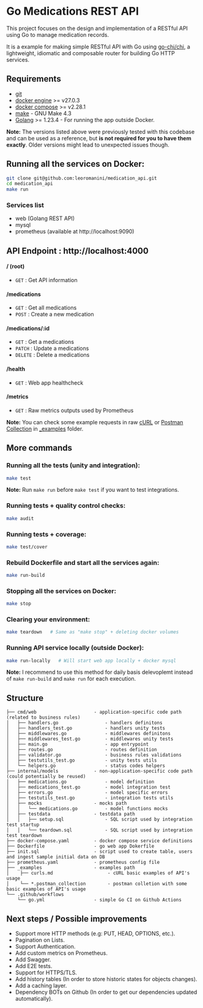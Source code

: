 # Go Medications REST API
This project focuses on the design and implementation of a RESTful API using Go to manage medication records.

It is a example for making simple RESTful API with Go using [go-chi/chi](https:-github.com/go-chi/chi), a lightweight, idiomatic and composable router for building Go HTTP services.

## Requirements
- [git](https:-git-scm.com/downloads)
- [docker engine](https:-docs.docker.com/engine/install/) >= v27.0.3
- [docker compose](https:-docs.docker.com/compose/install/) >= v2.28.1
- [make](https:-www.gnu.org/software/make/) - GNU Make 4.3
- [Golang](https:-go.dev/doc/install) >= 1.23.4 - For running the app outside Docker.

**Note:** The versions listed above were previously tested with this codebase and can be used as a reference, but **is not required for you to have them exactly**. Older versions might lead to unexpected issues though.

## Running all the services on Docker:
```bash
git clone git@github.com:leoromanini/medication_api.git
cd medication_api
make run
```
### Services list
- web (Golang REST API)
- mysql
- prometheus (available at http://localhost:9090)

## API Endpoint : http://localhost:4000

#### / (root)
* `GET`     : Get API information

#### /medications
* `GET`     : Get all medications
* `POST`    : Create a new medication

#### /medications/:id
* `GET`     : Get a medications
* `PATCH`   : Update a medications
* `DELETE`  : Delete a medications

#### /health
* `GET` : Web app healthcheck

#### /metrics
* `GET` : Raw metrics outputs used by Prometheus

**Note:** You can check some example requests in raw [cURL](./_examples/curls.md) or [Postman Collection](./_examples/medications.postman_collection.json) in [_examples](./_examples/) folder.

## More commands

### Running all the tests (unity and integration):
```bash
make test
```
**Note:** Run `make run` before `make test` if you want to test integrations.

### Running tests + quality control checks:
```bash
make audit
```

### Running tests + coverage:
```bash
make test/cover
```

### Rebuild Dockerfile and start all the services again:
```bash
make run-build
```

### Stopping all the services on Docker:
```bash
make stop
```

### Clearing your environment:
```bash
make teardown   # Same as "make stop" + deleting docker volumes
```

### Running API service locally (outside Docker):
```bash
make run-locally   # Will start web app locally + docker mysql
```
**Note:** I recommend to use this method for daily basis delevoplemt instead of `make run-build` and `make run` for each execution.

## Structure
```
├── cmd/web                     - application-specific code path (related to business rules)
│   ├── handlers.go                 - handlers definitons
│   ├── handlers_test.go            - handlers unity tests
│   ├── middlewares.go              - middlewares definitons
│   ├── middlewares_test.go         - middlewares unity tests
│   ├── main.go                     - app entrypoint
│   ├── routes.go                   - routes definition
│   ├── validator.go                - business rules validations
│   ├── testutils_test.go           - unity tests utils
│   └── helpers.go                  - status codes helpers
├── internal/models             - non-application-specific code path (could potentially be reused)
│   ├── medications.go              - model definition
│   ├── medications_test.go         - model integration test
│   ├── errors.go                   - model specific errors
│   ├── testutils_test.go           - integration tests utils
│   ├── mocks                   - mocks path
│   │   └── medications.go          - model functions mocks
│   ├── testdata                - testdata path
│   │   ├── setup.sql               - SQL script used by integration test startup
│   │   └── teardown.sql            - SQL script used by integration test teardown
├── docker-compose.yaml         - docker compose service definitions
├── Dockerfile                  - go web app Dokerfile
├── init.sql                    - script used to create table, users and ingest sample initial data on DB
├── prometheus.yaml             - prometheus config file
├── _examples                   - examples path
│    ├── curls.md                    - cURL basic examples of API's usage
│    └── *.postman_collection        - postman colletion with some basic examples of API's usage
└── .github/workflows
    └── go.yml                  - simple Go CI on Github Actions
```

## Next steps / Possible improvements
- Support more HTTP methods (e.g: PUT, HEAD, OPTIONS, etc.).
- Pagination on Lists.
- Support Authentication.
- Add custom metrics on Prometheus.
- Add Swagger.
- Add E2E tests.
- Support for HTTPS/TLS.
- Add history tables (In order to store historic states for objects changes).
- Add a caching layer.
- Dependency BOTs on Github (In order to get our dependencies updated automatically).

